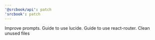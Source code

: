 ```yaml
---
'@srcbook/api': patch
'srcbook': patch
---
```


Improve prompts. Guide to use lucide. Guide to use react-router. Clean unused files
